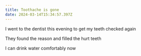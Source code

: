 ```yaml
---
title: Toothache is gone
date: 2024-03-14T15:34:57.397Z
---
```


I went to the dentist this evening to get my teeth checked again

They found the reason and filled the hurt teeth

I can drink water comfortably now
